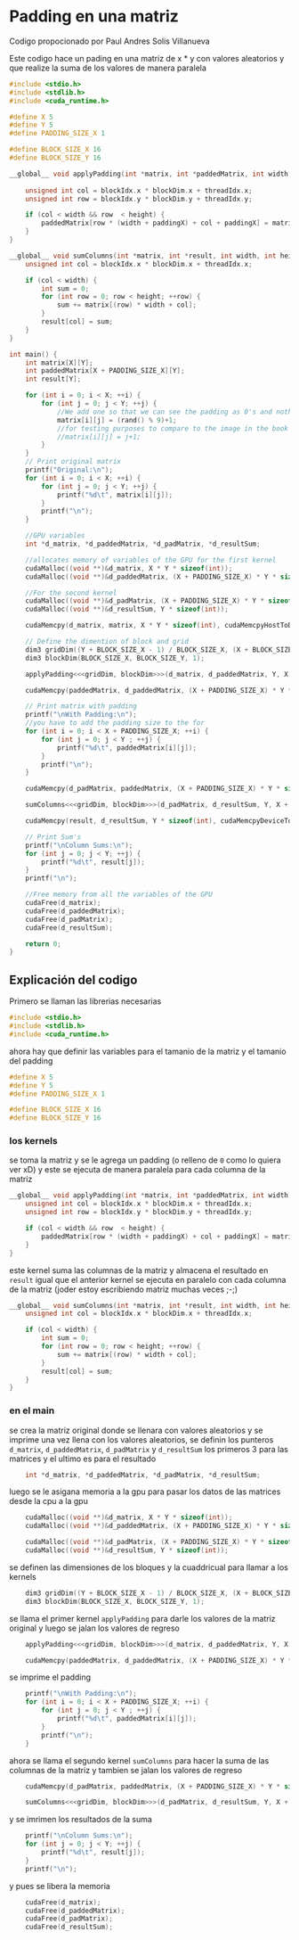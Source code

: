 # Padding en una matriz

Codigo propocionado por Paul Andres Solis Villanueva

Este codigo hace un pading en una matriz de x * y con valores aleatorios y que realize la suma de los valores de manera paralela

```cpp
#include <stdio.h>
#include <stdlib.h>
#include <cuda_runtime.h>

#define X 5
#define Y 5
#define PADDING_SIZE_X 1

#define BLOCK_SIZE_X 16
#define BLOCK_SIZE_Y 16

__global__ void applyPadding(int *matrix, int *paddedMatrix, int width, int height, int paddingX) {
    
    unsigned int col = blockIdx.x * blockDim.x + threadIdx.x;
    unsigned int row = blockIdx.y * blockDim.y + threadIdx.y;

    if (col < width && row  < height) {
        paddedMatrix[row * (width + paddingX) + col + paddingX] = matrix[row * width + col];
    }
}

__global__ void sumColumns(int *matrix, int *result, int width, int height) {
    unsigned int col = blockIdx.x * blockDim.x + threadIdx.x;

    if (col < width) {
        int sum = 0;
        for (int row = 0; row < height; ++row) {
            sum += matrix[(row) * width + col];
        }
        result[col] = sum;
    }
}

int main() {
    int matrix[X][Y];
    int paddedMatrix[X + PADDING_SIZE_X][Y];
    int result[Y];

    for (int i = 0; i < X; ++i) {
        for (int j = 0; j < Y; ++j) {
            //We add one so that we can see the padding as 0's and nothing else
            matrix[i][j] = (rand() % 9)+1;
            //for testing purposes to compare to the image in the book
            //matrix[i][j] = j+1;
        }
    }
    // Print original matrix
    printf("Original:\n");
    for (int i = 0; i < X; ++i) {
        for (int j = 0; j < Y; ++j) {
            printf("%d\t", matrix[i][j]);
        }
        printf("\n");
    }

    //GPU variables
    int *d_matrix, *d_paddedMatrix, *d_padMatrix, *d_resultSum;

    //allocates memory of variables of the GPU for the first kernel
    cudaMalloc((void **)&d_matrix, X * Y * sizeof(int));
    cudaMalloc((void **)&d_paddedMatrix, (X + PADDING_SIZE_X) * Y * sizeof(int));

    //For the second kernel
    cudaMalloc((void **)&d_padMatrix, (X + PADDING_SIZE_X) * Y * sizeof(int));
    cudaMalloc((void **)&d_resultSum, Y * sizeof(int));

    cudaMemcpy(d_matrix, matrix, X * Y * sizeof(int), cudaMemcpyHostToDevice);

    // Define the dimention of block and grid
    dim3 gridDim((Y + BLOCK_SIZE_X - 1) / BLOCK_SIZE_X, (X + BLOCK_SIZE_Y - 1) / BLOCK_SIZE_Y, 1);
    dim3 blockDim(BLOCK_SIZE_X, BLOCK_SIZE_Y, 1);

    applyPadding<<<gridDim, blockDim>>>(d_matrix, d_paddedMatrix, Y, X, PADDING_SIZE_X);

    cudaMemcpy(paddedMatrix, d_paddedMatrix, (X + PADDING_SIZE_X) * Y * sizeof(int), cudaMemcpyDeviceToHost);

    // Print matrix with padding
    printf("\nWith Padding:\n");
    //you have to add the padding size to the for
    for (int i = 0; i < X + PADDING_SIZE_X; ++i) {
        for (int j = 0; j < Y ; ++j) {
            printf("%d\t", paddedMatrix[i][j]);
        }
        printf("\n");
    }

    cudaMemcpy(d_padMatrix, paddedMatrix, (X + PADDING_SIZE_X) * Y * sizeof(int), cudaMemcpyHostToDevice);

    sumColumns<<<gridDim, blockDim>>>(d_padMatrix, d_resultSum, Y, X + PADDING_SIZE_X);

    cudaMemcpy(result, d_resultSum, Y * sizeof(int), cudaMemcpyDeviceToHost);

    // Print Sum's
    printf("\nColumn Sums:\n");
    for (int j = 0; j < Y; ++j) {
        printf("%d\t", result[j]);
    }
    printf("\n");

    //Free memory from all the variables of the GPU
    cudaFree(d_matrix);
    cudaFree(d_paddedMatrix);
    cudaFree(d_padMatrix);
    cudaFree(d_resultSum);

    return 0;
}
```

## Explicación del codigo 

Primero se llaman las librerias necesarias 

```c++
#include <stdio.h>
#include <stdlib.h>
#include <cuda_runtime.h>
```

ahora hay que definir las variables para el tamanio de la matriz y el tamanio del padding
```c++
#define X 5
#define Y 5
#define PADDING_SIZE_X 1

#define BLOCK_SIZE_X 16
#define BLOCK_SIZE_Y 16
```

### los kernels

se toma la matriz y se le agrega un padding (o relleno de `0` como lo quiera ver xD) y este se ejecuta de manera paralela para
cada columna de la matriz
```c++
__global__ void applyPadding(int *matrix, int *paddedMatrix, int width, int height, int paddingX) {
    unsigned int col = blockIdx.x * blockDim.x + threadIdx.x;
    unsigned int row = blockIdx.y * blockDim.y + threadIdx.y;

    if (col < width && row  < height) {
        paddedMatrix[row * (width + paddingX) + col + paddingX] = matrix[row * width + col];
    }
}
```

este kernel suma las columnas de la matriz y almacena el resultado en `result` igual que el anterior kernel se ejecuta en 
paralelo con cada columna de la matriz (joder estoy escribiendo matriz muchas veces ;-;)
```c++
__global__ void sumColumns(int *matrix, int *result, int width, int height) {
    unsigned int col = blockIdx.x * blockDim.x + threadIdx.x;

    if (col < width) {
        int sum = 0;
        for (int row = 0; row < height; ++row) {
            sum += matrix[(row) * width + col];
        }
        result[col] = sum;
    }
}
```

### en el main 

se crea la matriz original donde se llenara con valores aleatorios y se imprime una vez llena con los valores 
aleatorios, se definin los punteros `d_matrix`, `d_paddedMatrix`, `d_padMatrix` y `d_resultSum` los primeros 3 para las 
matrices y el ultimo es para el resultado
```c++
    int *d_matrix, *d_paddedMatrix, *d_padMatrix, *d_resultSum;
```

luego se le asigana memoria a la gpu para pasar los datos de las matrices desde la cpu a la gpu
```c++
    cudaMalloc((void **)&d_matrix, X * Y * sizeof(int));
    cudaMalloc((void **)&d_paddedMatrix, (X + PADDING_SIZE_X) * Y * sizeof(int));

    cudaMalloc((void **)&d_padMatrix, (X + PADDING_SIZE_X) * Y * sizeof(int));
    cudaMalloc((void **)&d_resultSum, Y * sizeof(int));
```

se definen las dimensiones de los bloques y la cuaddricual para llamar a los kernels 
```c++
    dim3 gridDim((Y + BLOCK_SIZE_X - 1) / BLOCK_SIZE_X, (X + BLOCK_SIZE_Y - 1) / BLOCK_SIZE_Y, 1);
    dim3 blockDim(BLOCK_SIZE_X, BLOCK_SIZE_Y, 1);
```

se llama el primer kernel `applyPadding` para darle los valores de la matriz original y luego se jalan los valores de regreso
```c++
    applyPadding<<<gridDim, blockDim>>>(d_matrix, d_paddedMatrix, Y, X, PADDING_SIZE_X);

    cudaMemcpy(paddedMatrix, d_paddedMatrix, (X + PADDING_SIZE_X) * Y * sizeof(int), cudaMemcpyDeviceToHost);
```

se imprime el padding
```c++
    printf("\nWith Padding:\n");
    for (int i = 0; i < X + PADDING_SIZE_X; ++i) {
        for (int j = 0; j < Y ; ++j) {
            printf("%d\t", paddedMatrix[i][j]);
        }
        printf("\n");
    }
```

ahora se llama el segundo kernel `sumColumns` para hacer la suma de las columnas de la matriz y tambien se jalan los valores de
regreso 
```c++
    cudaMemcpy(d_padMatrix, paddedMatrix, (X + PADDING_SIZE_X) * Y * sizeof(int), cudaMemcpyHostToDevice);

    sumColumns<<<gridDim, blockDim>>>(d_padMatrix, d_resultSum, Y, X + PADDING_SIZE_X);
```

y se imrimen los resultados de la suma 
```c++
    printf("\nColumn Sums:\n");
    for (int j = 0; j < Y; ++j) {
        printf("%d\t", result[j]);
    }
    printf("\n");
```

y pues se libera la memoria
```c++
    cudaFree(d_matrix);
    cudaFree(d_paddedMatrix);
    cudaFree(d_padMatrix);
    cudaFree(d_resultSum);
```
